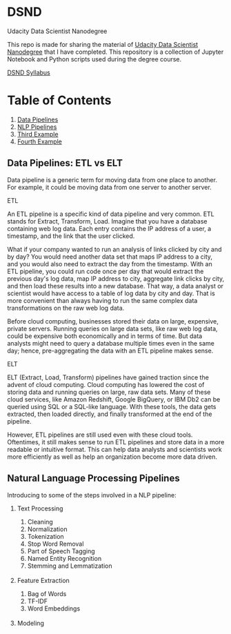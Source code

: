 # DSND
Udacity Data Scientist Nanodegree 

This repo is made for sharing the material of [Udacity Data Scientist Nanodegree](https://www.udacity.com/course/data-scientist-nanodegree--nd025) that I have completed. This repository is a collection of Jupyter Notebook and Python scripts used during the degree course. 

 [DSND Syllabus](./Data+Scientist+Nanodegree+Syllabus.pdf)

 # Table of Contents
1. [Data Pipelines](#pipelines)
2. [NLP Pipelines](#nlp)
3. [Third Example](#third-example)
4. [Fourth Example](#fourth-examplehttpwwwfourthexamplecom)


## <a name="pipelines">Data Pipelines: ETL vs ELT</a>

Data pipeline is a generic term for moving data from one place to another. For example, it could be moving data from one server to another server.

ETL

An ETL pipeline is a specific kind of data pipeline and very common. ETL stands for Extract, Transform, Load. Imagine that you have a database containing web log data. Each entry contains the IP address of a user, a timestamp, and the link that the user clicked.

What if your company wanted to run an analysis of links clicked by city and by day? You would need another data set that maps IP address to a city, and you would also need to extract the day from the timestamp. With an ETL pipeline, you could run code once per day that would extract the previous day's log data, map IP address to city, aggregate link clicks by city, and then load these results into a new database. That way, a data analyst or scientist would have access to a table of log data by city and day. That is more convenient than always having to run the same complex data transformations on the raw web log data.

Before cloud computing, businesses stored their data on large, expensive, private servers. Running queries on large data sets, like raw web log data, could be expensive both economically and in terms of time. But data analysts might need to query a database multiple times even in the same day; hence, pre-aggregating the data with an ETL pipeline makes sense.

ELT

ELT (Extract, Load, Transform) pipelines have gained traction since the advent of cloud computing. Cloud computing has lowered the cost of storing data and running queries on large, raw data sets. Many of these cloud services, like Amazon Redshift, Google BigQuery, or IBM Db2 can be queried using SQL or a SQL-like language. With these tools, the data gets extracted, then loaded directly, and finally transformed at the end of the pipeline.

However, ETL pipelines are still used even with these cloud tools. Oftentimes, it still makes sense to run ETL pipelines and store data in a more readable or intuitive format. This can help data analysts and scientists work more efficiently as well as help an organization become more data driven.

##  <a name="nlp">Natural Language Processing Pipelines</a>

Introducing to some of the steps involved in a NLP pipeline:

<ol>
<li>Text Processing</li>
    <ol>
    <li>Cleaning</li>
    <li>Normalization</li>
    <li>Tokenization</li>
    <li>Stop Word Removal</li>
    <li>Part of Speech Tagging</li>
    <li>Named Entity Recognition</li>
    <li>Stemming and Lemmatization</li>
    </ol></br>
<li>Feature Extraction</li>
    <ol>
    <li>Bag of Words</li>
    <li>TF-IDF</li>
    <li>Word Embeddings</li>
    </ol></br>
<li>Modeling</li>
</ol>